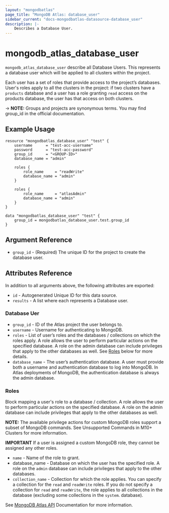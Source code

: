 ```yaml
---
layout: "mongodbatlas"
page_title: "MongoDB Atlas: database_user"
sidebar_current: "docs-mongodbatlas-datasource-database_user"
description: |-
    Describes a Database User.
---
```


# mongodb_atlas_database_user

`mongodb_atlas_database_user` describe all Database Users. This represents a database user which will be applied to all clusters within the project.

Each user has a set of roles that provide access to the project’s databases. User's roles apply to all the clusters in the project: if two clusters have a `products` database and a user has a role granting `read` access on the products database, the user has that access on both clusters.

-> **NOTE:** Groups and projects are synonymous terms. You may find group_id in the official documentation.

## Example Usage

```hcl
resource "mongodbatlas_database_user" "test" {
	username      = "test-acc-username"
	password      = "test-acc-password"
	group_id      = "<GROUP-ID>"
	database_name = "admin"
	
	roles {
		role_name     = "readWrite"
		database_name = "admin"
	}

    roles {
		role_name     = "atlasAdmin"
		database_name = "admin"
	}
}

data "mongodbatlas_database_user" "test" {
	group_id = mongodbatlas_database_user.test.group_id
}

```

## Argument Reference

* `group_id` - (Required) The unique ID for the project to create the database user.

## Attributes Reference

In addition to all arguments above, the following attributes are exported:

* `id` - Autogenerated Unique ID for this data source.
* `results` - A list where each represents a Database user.


### Database Uer

* `group_id` - ID of the Atlas project the user belongs to.
* `username` - Username for authenticating to MongoDB.
* `roles` - List of user’s roles and the databases / collections on which the roles apply. A role allows the user to perform particular actions on the specified database. A role on the admin database can include privileges that apply to the other databases as well. See [Roles](#roles) below for more details.
* `database_name` - The user’s authentication database. A user must provide both a username and authentication database to log into MongoDB. In Atlas deployments of MongoDB, the authentication database is always the admin database.

### Roles

Block mapping a user's role to a database / collection. A role allows the user to perform particular actions on the specified database. A role on the admin database can include privileges that apply to the other databases as well.

**NOTE:** The available privilege actions for custom MongoDB roles support a subset of MongoDB commands. See Unsupported Commands in M10+ Clusters for more information.

**IMPORTANT** If a user is assigned a custom MongoDB role, they cannot be assigned any other roles.

* `name` - Name of the role to grant.
* database_name -  Database on which the user has the specified role. A role on the `admin` database can include privileges that apply to the other databases.
* `collection_name` - Collection for which the role applies. You can specify a collection for the `read` and `readWrite` roles. If you do not specify a collection for `read` and `readWrite`, the role applies to all collections in the database (excluding some collections in the `system`. database).

See [MongoDB Atlas API](https://docs.atlas.mongodb.com/reference/api/database-users-get-single-user/) Documentation for more information.